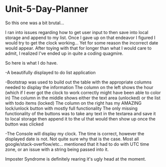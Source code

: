 # Unit-5-Day-Planner
So this one was a bit brutal... 

I ran into issues regarding how to get user input to then save into local storage and append to my list. 
Once I gave up on that endeavor I figured I would try to get the clock working... Yet for some reason the incorrect date would appear. 
After toying with that for longer than what I would care to admit, I realized I've ended up in quite a coding quagmire. 

So here is what I do have. 

-A beautifully displayed to do list application 

-Bootstrap was used to build out the table with the appropriate columns needed to display the information
    The column on the left shows the hour (which if I ever got the clock to work correctly might have been able to color in)
    The column in the middle shows either the text area (unlocked) or the list with todo items (locked)
    The column on the right has my AMAZING lock/unlock button with mostly full functionality
        The only missing functionality of the buttons was to take any text in the textarea and save it to local storage then append it to the ul that would then show up once the button was clicked

-The Console will display my clock. The time is correct, however the displayed date is not. Not quite sure why that is the case. 
    Most all google/stack-overflow/etc... mentioned that it had to do with UTC time zone, or an issue with a string being passed into it. 

Imposter Syndrome is definitely rearing it's ugly head at the moment. 

